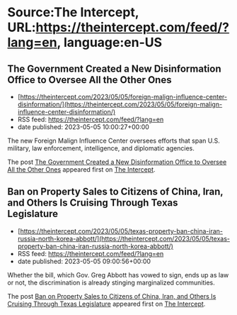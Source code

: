 # Source:The Intercept, URL:https://theintercept.com/feed/?lang=en, language:en-US

## The Government Created a New Disinformation Office to Oversee All the Other Ones
 - [https://theintercept.com/2023/05/05/foreign-malign-influence-center-disinformation/](https://theintercept.com/2023/05/05/foreign-malign-influence-center-disinformation/)
 - RSS feed: https://theintercept.com/feed/?lang=en
 - date published: 2023-05-05 10:00:27+00:00

<p>The new Foreign Malign Influence Center oversees efforts that span U.S. military, law enforcement, intelligence, and diplomatic agencies.</p>
<p>The post <a href="https://theintercept.com/2023/05/05/foreign-malign-influence-center-disinformation/" rel="nofollow">The Government Created a New Disinformation Office to Oversee All the Other Ones</a> appeared first on <a href="https://theintercept.com" rel="nofollow">The Intercept</a>.</p>

## Ban on Property Sales to Citizens of China, Iran, and Others Is Cruising Through Texas Legislature
 - [https://theintercept.com/2023/05/05/texas-property-ban-china-iran-russia-north-korea-abbott/](https://theintercept.com/2023/05/05/texas-property-ban-china-iran-russia-north-korea-abbott/)
 - RSS feed: https://theintercept.com/feed/?lang=en
 - date published: 2023-05-05 09:00:56+00:00

<p>Whether the bill, which Gov. Greg Abbott has vowed to sign, ends up as law or not, the discrimination is already stinging marginalized communities.</p>
<p>The post <a href="https://theintercept.com/2023/05/05/texas-property-ban-china-iran-russia-north-korea-abbott/" rel="nofollow">Ban on Property Sales to Citizens of China, Iran, and Others Is Cruising Through Texas Legislature</a> appeared first on <a href="https://theintercept.com" rel="nofollow">The Intercept</a>.</p>

